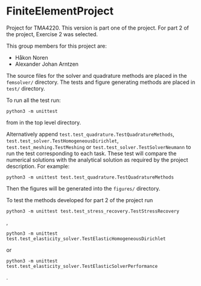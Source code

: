 # FiniteElementProject
Project for TMA4220. This version is part one of the project. For part 2 of the project, Exercise 2 was selected. 

This group members for this project are: 
 * Håkon Noren 
 * Alexander Johan Arntzen 

The source files for the solver and quadrature methods are placed in the `femsolver/` directory. 
The tests and figure generating methods are placed in `test/` directory. 

To run all the test run: 

```
python3 -m unittest
```
from in the top level directory. 

Alternatively  append `test.test_quadrature.TestQuadratureMethods`, `test.test_solver.TestHomogeneousDirichlet`,  `test.test_meshing.TestMeshing`
or `test.test_solver.TestSolverNeumann` to run the test corresponding to each task. These test will compare the numerical solutions with the analytical solution as required by the project description. 
For example: 
```
python3 -m unittest test.test_quadrature.TestQuadratureMethods
```
Then the figures will be generated into the `figures/` directory. 

To test the methods developed for part 2 of the project run 
```
python3 -m unittest test.test_stress_recovery.TestStressRecovery
```
,  
```
python3 -m unittest test.test_elasticity_solver.TestElasticHomogeneousDirichlet
```
or 
```
python3 -m unittest test.test_elasticity_solver.TestElasticSolverPerformance
```
.